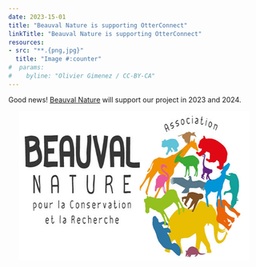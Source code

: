 ```yaml
---
date: 2023-15-01
title: "Beauval Nature is supporting OtterConnect"
linkTitle: "Beauval Nature is supporting OtterConnect"
resources:
- src: "**.{png,jpg}"
  title: "Image #:counter"
#  params:
#    byline: "Olivier Gimenez / CC-BY-CA"
---
```


Good news! [Beauval Nature](https://www.beauvalnature.org/) will support our project in 2023 and 2024. 

<p align="center">
  <img width="460" height="300" src="logo-beauval-nature.jpg">
</p>

